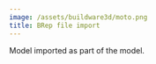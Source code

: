 ```yaml
---
image: /assets/buildware3d/moto.png
title: BRep file import
---
```

Model imported as part of the model.
